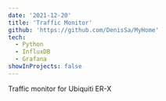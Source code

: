 ```yaml
---
date: '2021-12-20'
title: 'Traffic Monitor'
github: 'https://github.com/DenisSa/MyHome'
tech:
  - Python
  - InfluxDB
  - Grafana
showInProjects: false
---
```


Traffic monitor for Ubiquiti ER-X
